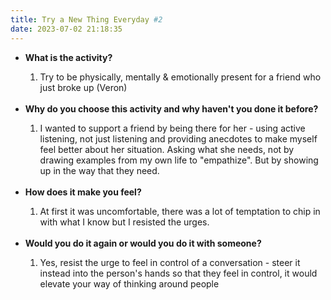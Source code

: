 ```yaml
---
title: Try a New Thing Everyday #2
date: 2023-07-02 21:18:35
---
```


<ul>
  <li><strong>What is the activity?</strong></li>
  	<ol>
  		<li>
  			Try to be physically, mentally & emotionally present for a friend who just broke up (Veron)
		</li>
	</ol>
	<br>
  <li><strong>Why do you choose this activity and why haven't you done it before?</strong></li>
  	<ol>
		<li>
  			I wanted to support a friend by being there for her - using active listening, not just listening and providing anecdotes to make myself feel better about her situation. Asking what she needs, not by drawing examples from my own life to "empathize". But by showing up in the way that they need.
		</li>
	</ol>
	<br>
  <li><strong>How does it make you feel?</strong></li>
	<ol>
		<li>
  			At first it was uncomfortable, there was a lot of temptation to chip in with what I know but I resisted the urges.
		</li>
	</ol>
	<br>
  <li><strong>Would you do it again or would you do it with someone?</strong></li>
  	<ol>
		<li>
  			Yes, resist the urge to feel in control of a conversation - steer it instead into the person's hands so that they feel in control, it would elevate your way of thinking around people
		</li>
	</ol>
</ul>
